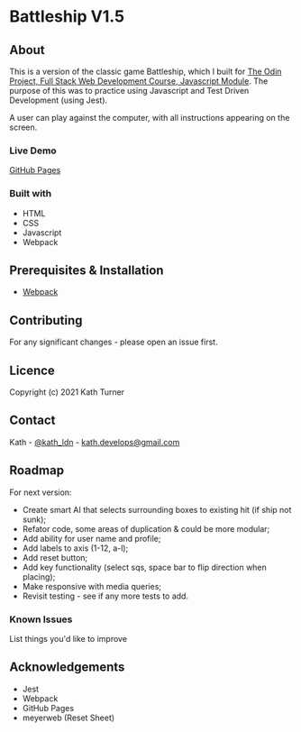 # Battleship V1.5

## About

This is a version of the classic game Battleship, which I built for [The Odin Project, Full Stack Web Development Course, Javascript Module](https://www.theodinproject.com/paths/full-stack-javascript/courses/javascript/lessons/battleship). The purpose of this was to practice using Javascript and Test Driven Development (using Jest).

A user can play against the computer, with all instructions appearing on the screen.

### Live Demo

[GitHub Pages](https://kath-ldn.github.io/battleship/)

### Built with

* HTML
* CSS
* Javascript
* Webpack

## Prerequisites & Installation

* [Webpack](https://webpack.js.org/guides/getting-started/)

## Contributing

For any significant changes - please open an issue first.

## Licence

Copyright (c) 2021 Kath Turner

## Contact
Kath - [@kath_ldn](https://twitter.com/kath_ldn) - kath.develops@gmail.com

## Roadmap

For next version:
* Create smart AI that selects surrounding boxes to existing hit (if ship not sunk);
* Refator code, some areas of duplication & could be more modular;
* Add ability for user name and profile;
* Add labels to axis (1-12, a-l);
* Add reset button;
* Add key functionality (select sqs, space bar to flip direction when placing);
* Make responsive with media queries;
* Revisit testing - see if any more tests to add.

### Known Issues

List things you'd like to improve

## Acknowledgements

* Jest
* Webpack
* GitHub Pages
* meyerweb (Reset Sheet)